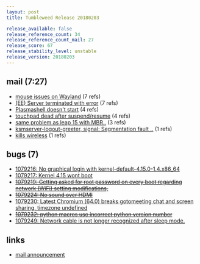 ```yaml
---
layout: post
title: Tumbleweed Release 20180203

release_available: false
release_reference_count: 34
release_reference_count_mail: 27
release_score: 67
release_stability_level: unstable
release_version: 20180203
---
```


## mail (7:27)

- [mouse issues on Wayland](https://lists.opensuse.org/opensuse-factory/2018-02/msg00223.html) (7 refs)
- [(EE) Server terminated with error](https://lists.opensuse.org/opensuse-factory/2018-02/msg00189.html) (7 refs)
- [Plasmashell doesn't start](https://lists.opensuse.org/opensuse-factory/2018-02/msg00196.html) (4 refs)
- [touchpad dead after suspend/resume](https://lists.opensuse.org/opensuse-factory/2018-02/msg00235.html) (4 refs)
- [same problem as leap 15 with MBR..](https://lists.opensuse.org/opensuse-factory/2018-02/msg00185.html) (3 refs)
- [ksmserver-logout-greeter, signal: Segmentation fault ..](https://lists.opensuse.org/opensuse-factory/2018-02/msg00188.html) (1 refs)
- [kills wireless](https://lists.opensuse.org/opensuse-factory/2018-02/msg00190.html) (1 refs)

## bugs (7)

<!--more-->

- [1079216: No graphical login with kernel-default-4.15.0-1.4.x86_64](https://bugzilla.opensuse.org/show_bug.cgi?id=1079216)
- [1079217: Kernel 4.15 wont boot](https://bugzilla.opensuse.org/show_bug.cgi?id=1079217)
- ~~[1079219: Getting asked for root password on every boot regarding network (WiFi) setting modifications,](https://bugzilla.opensuse.org/show_bug.cgi?id=1079219)~~
- ~~[1079224: No sound over HDMI](https://bugzilla.opensuse.org/show_bug.cgi?id=1079224)~~
- [1079230: Latest Chromium (64.0) breaks gotomeeting chat and screen sharing, timezone undefined](https://bugzilla.opensuse.org/show_bug.cgi?id=1079230)
- ~~[1079232: python macros use incorrect python version number](https://bugzilla.opensuse.org/show_bug.cgi?id=1079232)~~
- [1079249: Network cable is not longer recognized after sleep mode.](https://bugzilla.opensuse.org/show_bug.cgi?id=1079249)



## links

- [mail announcement](https://lists.opensuse.org/opensuse-factory/2018-02/msg00183.html)
